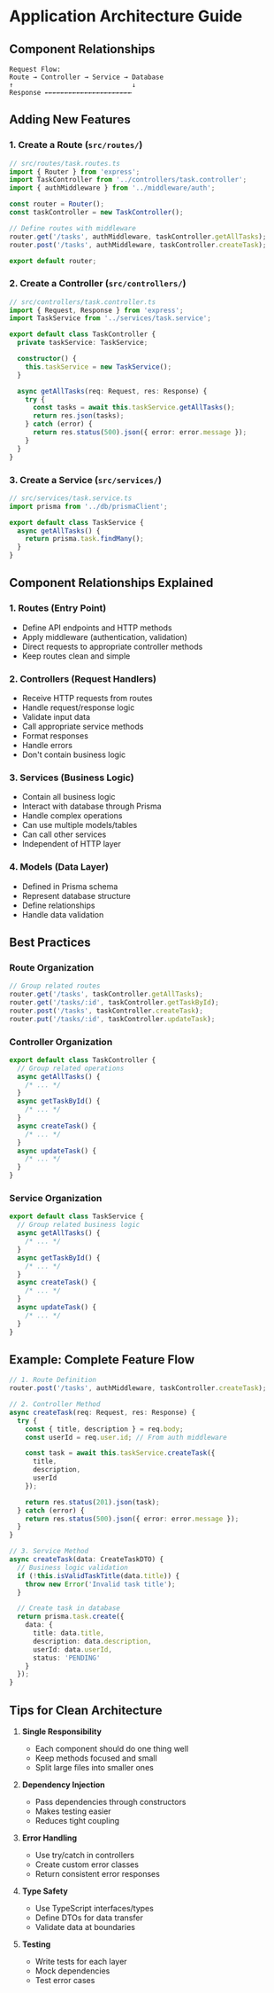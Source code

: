# Application Architecture Guide

## Component Relationships

```
Request Flow:
Route → Controller → Service → Database
↑                              ↓
Response ←←←←←←←←←←←←←←←←←←←←←←
```

## Adding New Features

### 1. Create a Route (`src/routes/`)

```typescript
// src/routes/task.routes.ts
import { Router } from 'express';
import TaskController from '../controllers/task.controller';
import { authMiddleware } from '../middleware/auth';

const router = Router();
const taskController = new TaskController();

// Define routes with middleware
router.get('/tasks', authMiddleware, taskController.getAllTasks);
router.post('/tasks', authMiddleware, taskController.createTask);

export default router;
```

### 2. Create a Controller (`src/controllers/`)

```typescript
// src/controllers/task.controller.ts
import { Request, Response } from 'express';
import TaskService from '../services/task.service';

export default class TaskController {
  private taskService: TaskService;

  constructor() {
    this.taskService = new TaskService();
  }

  async getAllTasks(req: Request, res: Response) {
    try {
      const tasks = await this.taskService.getAllTasks();
      return res.json(tasks);
    } catch (error) {
      return res.status(500).json({ error: error.message });
    }
  }
}
```

### 3. Create a Service (`src/services/`)

```typescript
// src/services/task.service.ts
import prisma from '../db/prismaClient';

export default class TaskService {
  async getAllTasks() {
    return prisma.task.findMany();
  }
}
```

## Component Relationships Explained

### 1. Routes (Entry Point)

- Define API endpoints and HTTP methods
- Apply middleware (authentication, validation)
- Direct requests to appropriate controller methods
- Keep routes clean and simple

### 2. Controllers (Request Handlers)

- Receive HTTP requests from routes
- Handle request/response logic
- Validate input data
- Call appropriate service methods
- Format responses
- Handle errors
- Don't contain business logic

### 3. Services (Business Logic)

- Contain all business logic
- Interact with database through Prisma
- Handle complex operations
- Can use multiple models/tables
- Can call other services
- Independent of HTTP layer

### 4. Models (Data Layer)

- Defined in Prisma schema
- Represent database structure
- Define relationships
- Handle data validation

## Best Practices

### Route Organization

```typescript
// Group related routes
router.get('/tasks', taskController.getAllTasks);
router.get('/tasks/:id', taskController.getTaskById);
router.post('/tasks', taskController.createTask);
router.put('/tasks/:id', taskController.updateTask);
```

### Controller Organization

```typescript
export default class TaskController {
  // Group related operations
  async getAllTasks() {
    /* ... */
  }
  async getTaskById() {
    /* ... */
  }
  async createTask() {
    /* ... */
  }
  async updateTask() {
    /* ... */
  }
}
```

### Service Organization

```typescript
export default class TaskService {
  // Group related business logic
  async getAllTasks() {
    /* ... */
  }
  async getTaskById() {
    /* ... */
  }
  async createTask() {
    /* ... */
  }
  async updateTask() {
    /* ... */
  }
}
```

## Example: Complete Feature Flow

```typescript
// 1. Route Definition
router.post('/tasks', authMiddleware, taskController.createTask);

// 2. Controller Method
async createTask(req: Request, res: Response) {
  try {
    const { title, description } = req.body;
    const userId = req.user.id; // From auth middleware

    const task = await this.taskService.createTask({
      title,
      description,
      userId
    });

    return res.status(201).json(task);
  } catch (error) {
    return res.status(500).json({ error: error.message });
  }
}

// 3. Service Method
async createTask(data: CreateTaskDTO) {
  // Business logic validation
  if (!this.isValidTaskTitle(data.title)) {
    throw new Error('Invalid task title');
  }

  // Create task in database
  return prisma.task.create({
    data: {
      title: data.title,
      description: data.description,
      userId: data.userId,
      status: 'PENDING'
    }
  });
}
```

## Tips for Clean Architecture

1. **Single Responsibility**

   - Each component should do one thing well
   - Keep methods focused and small
   - Split large files into smaller ones

2. **Dependency Injection**

   - Pass dependencies through constructors
   - Makes testing easier
   - Reduces tight coupling

3. **Error Handling**

   - Use try/catch in controllers
   - Create custom error classes
   - Return consistent error responses

4. **Type Safety**

   - Use TypeScript interfaces/types
   - Define DTOs for data transfer
   - Validate data at boundaries

5. **Testing**
   - Write tests for each layer
   - Mock dependencies
   - Test error cases
